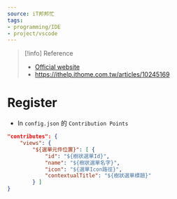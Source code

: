 ```yaml
---
source: iT邦邦忙
tags:
- programming/IDE
- project/vscode
---
```

> [!info] Reference
> - [Official website](https://code.visualstudio.com/api/extension-guides/tree-view)
> - https://ithelp.ithome.com.tw/articles/10245169
# Register
- In `config.json` 的 `Contribution Points`
```json
"contributes": { 
	"views": { 
		"${選單元件位置}": [ { 
			"id": "${樹狀選單Id}", 
			"name": "${樹狀選單名字}", 
			"icon": "${選單Icon路徑}", 
			"contextualTitle": "${樹狀選單標題}" 
		} ] 
}
```